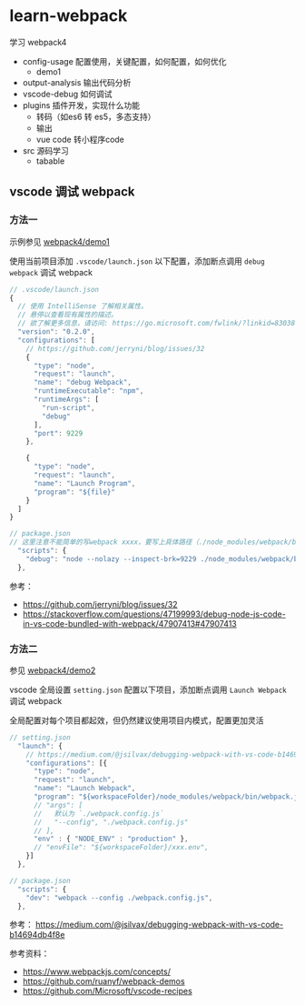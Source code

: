 # learn-webpack

学习 webpack4

- config-usage 配置使用，关键配置，如何配置，如何优化
  - demo1
- output-analysis 输出代码分析
- vscode-debug 如何调试
- plugins 插件开发，实现什么功能
  - 转码（如es6 转 es5，多态支持）
  - 输出
  - vue code 转小程序code
- src 源码学习
  - tabable

## vscode 调试 webpack

### 方法一

示例参见 [webpack4/demo1](https://github.com/cloudyan/learn-webpack/tree/master/packages/webpack4/demo1)

使用当前项目添加 `.vscode/launch.json` 以下配置，添加断点调用 `debug webpack` 调试 webpack

```js
// .vscode/launch.json
{
  // 使用 IntelliSense 了解相关属性。
  // 悬停以查看现有属性的描述。
  // 欲了解更多信息，请访问: https://go.microsoft.com/fwlink/?linkid=830387
  "version": "0.2.0",
  "configurations": [
    // https://github.com/jerryni/blog/issues/32
    {
      "type": "node",
      "request": "launch",
      "name": "debug Webpack",
      "runtimeExecutable": "npm",
      "runtimeArgs": [
        "run-script",
        "debug"
      ],
      "port": 9229
    },

    {
      "type": "node",
      "request": "launch",
      "name": "Launch Program",
      "program": "${file}"
    }
  ]
}

// package.json
// 这里注意不能简单的写webpack xxxx，要写上具体路径（./node_modules/webpack/bin/webpack.js）
  "scripts": {
    "debug": "node --nolazy --inspect-brk=9229 ./node_modules/webpack/bin/webpack.js --mode development --watch --config ./webpack.config.js",
  },
```

参考：

- https://github.com/jerryni/blog/issues/32
- https://stackoverflow.com/questions/47199993/debug-node-js-code-in-vs-code-bundled-with-webpack/47907413#47907413


### 方法二

参见 [webpack4/demo2](https://github.com/cloudyan/learn-webpack/tree/master/packages/webpack4/demo2)

vscode 全局设置 `setting.json` 配置以下项目，添加断点调用 `Launch Webpack` 调试 webpack

全局配置对每个项目都起效，但仍然建议使用项目内模式，配置更加灵活

```js
// setting.json
  "launch": {
    // https://medium.com/@jsilvax/debugging-webpack-with-vs-code-b14694db4f8e
    "configurations": [{
      "type": "node",
      "request": "launch",
      "name": "Launch Webpack",
      "program": "${workspaceFolder}/node_modules/webpack/bin/webpack.js"
      // "args": [
      //   默认为 `./webpack.config.js`
      //   "--config", "./webpack.config.js"
      // ],
      "env" : { "NODE_ENV" : "production" },
      // "envFile": "${workspaceFolder}/xxx.env",
    }]
  },

// package.json
  "scripts": {
    "dev": "webpack --config ./webpack.config.js",
  },
```

参考： https://medium.com/@jsilvax/debugging-webpack-with-vs-code-b14694db4f8e

参考资料：

- https://www.webpackjs.com/concepts/
- https://github.com/ruanyf/webpack-demos
- https://github.com/Microsoft/vscode-recipes

